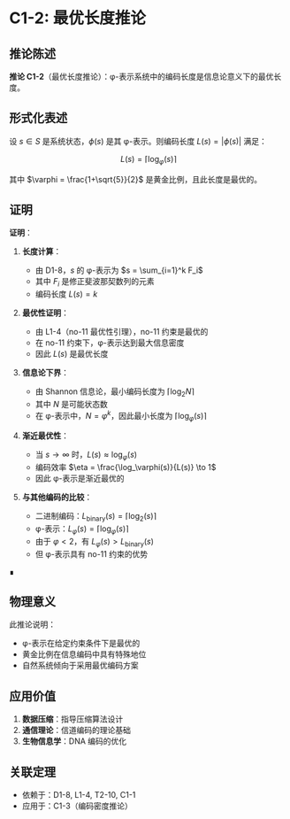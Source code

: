 # C1-2: 最优长度推论

## 推论陈述

**推论 C1-2**（最优长度推论）：φ-表示系统中的编码长度是信息论意义下的最优长度。

## 形式化表述

设 $s \in S$ 是系统状态，$\phi(s)$ 是其 φ-表示。则编码长度 $L(s) = |\phi(s)|$ 满足：

$$L(s) = \lceil \log_\varphi(s) \rceil$$

其中 $\varphi = \frac{1+\sqrt{5}}{2}$ 是黄金比例，且此长度是最优的。

## 证明

**证明**：

1. **长度计算**：
   - 由 D1-8，$s$ 的 φ-表示为 $s = \sum_{i=1}^k F_i$
   - 其中 $F_i$ 是修正斐波那契数列的元素
   - 编码长度 $L(s) = k$

2. **最优性证明**：
   - 由 L1-4（no-11 最优性引理），no-11 约束是最优的
   - 在 no-11 约束下，φ-表示达到最大信息密度
   - 因此 $L(s)$ 是最优长度

3. **信息论下界**：
   - 由 Shannon 信息论，最小编码长度为 $\lceil \log_2 N \rceil$
   - 其中 $N$ 是可能状态数
   - 在 φ-表示中，$N = \varphi^k$，因此最小长度为 $\lceil \log_\varphi(s) \rceil$

4. **渐近最优性**：
   - 当 $s \to \infty$ 时，$L(s) \approx \log_\varphi(s)$
   - 编码效率 $\eta = \frac{\log_\varphi(s)}{L(s)} \to 1$
   - 因此 φ-表示是渐近最优的

5. **与其他编码的比较**：
   - 二进制编码：$L_{\text{binary}}(s) = \lceil \log_2(s) \rceil$
   - φ-表示：$L_\varphi(s) = \lceil \log_\varphi(s) \rceil$
   - 由于 $\varphi < 2$，有 $L_\varphi(s) > L_{\text{binary}}(s)$
   - 但 φ-表示具有 no-11 约束的优势

∎

## 物理意义

此推论说明：
- φ-表示在给定约束条件下是最优的
- 黄金比例在信息编码中具有特殊地位
- 自然系统倾向于采用最优编码方案

## 应用价值

1. **数据压缩**：指导压缩算法设计
2. **通信理论**：信道编码的理论基础
3. **生物信息学**：DNA 编码的优化

## 关联定理

- 依赖于：D1-8, L1-4, T2-10, C1-1
- 应用于：C1-3（编码密度推论）